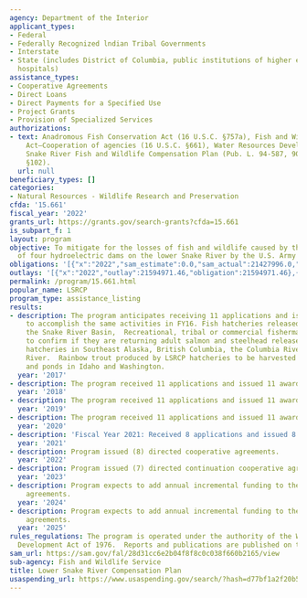 ```yaml
---
agency: Department of the Interior
applicant_types:
- Federal
- Federally Recognized lndian Tribal Governments
- Interstate
- State (includes District of Columbia, public institutions of higher education and
  hospitals)
assistance_types:
- Cooperative Agreements
- Direct Loans
- Direct Payments for a Specified Use
- Project Grants
- Provision of Specialized Services
authorizations:
- text: Anadromous Fish Conservation Act (16 U.S.C. §757a), Fish and Wildlife Coordination
    Act—Cooperation of agencies (16 U.S.C. §661), Water Resources Development Act-Lower
    Snake River Fish and Wildlife Compensation Plan (Pub. L. 94-587, 90 STAT. 2921,
    §102).
  url: null
beneficiary_types: []
categories:
- Natural Resources - Wildlife Research and Preservation
cfda: '15.661'
fiscal_year: '2022'
grants_url: https://grants.gov/search-grants?cfda=15.661
is_subpart_f: 1
layout: program
objective: To mitigate for the losses of fish and wildlife caused by the construction
  of four hydroelectric dams on the lower Snake River by the U.S. Army Corps of Engineers.
obligations: '[{"x":"2022","sam_estimate":0.0,"sam_actual":21427996.0,"usa_spending_actual":21566004.87},{"x":"2023","sam_estimate":0.0,"sam_actual":22204832.0,"usa_spending_actual":22977044.19},{"x":"2024","sam_estimate":24000000.0,"sam_actual":0.0,"usa_spending_actual":24968890.7}]'
outlays: '[{"x":"2022","outlay":21594971.46,"obligation":21594971.46},{"x":"2023","outlay":37253853.48,"obligation":48176719.62},{"x":"2024","outlay":0.0,"obligation":0.0}]'
permalink: /program/15.661.html
popular_name: LSRCP
program_type: assistance_listing
results:
- description: The program anticipates receiving 11 applications and issuing 11 awards
    to accomplish the same activities in FY16. Fish hatcheries released fish into
    the Snake River Basin,  Recreational, tribal or commercial fisherman harvest tracking
    to confirm if they are returning adult salmon and steelhead releases from LSRCP
    hatcheries in Southeast Alaska, British Columbia, the Columbia River and Snake
    River.  Rainbow trout produced by LSRCP hatcheries to be harvested in lakes, rivers
    and ponds in Idaho and Washington.
  year: '2017'
- description: The program received 11 applications and issued 11 awards.
  year: '2018'
- description: The program received 11 applications and issued 11 awards.
  year: '2019'
- description: The program received 11 applications and issued 11 awards.
  year: '2020'
- description: 'Fiscal Year 2021: Received 8 applications and issued 8 awards.'
  year: '2021'
- description: Program issued (8) directed cooperative agreements.
  year: '2022'
- description: Program issued (7) directed continuation cooperative agreements.
  year: '2023'
- description: Program expects to add annual incremental funding to the (7) FY23 cooperative
    agreements.
  year: '2024'
- description: Program expects to add annual incremental funding to the (7) FY23 cooperative
    agreements.
  year: '2025'
rules_regulations: The program is operated under the authority of the Water Resources
  Development Act of 1976.  Reports and publications are published on the web at http://www.fws.gov/lsnakecomplan.
sam_url: https://sam.gov/fal/28d31cc6e2b04f8f8c0c038f660b2165/view
sub-agency: Fish and Wildlife Service
title: Lower Snake River Compensation Plan
usaspending_url: https://www.usaspending.gov/search/?hash=d77bf1a2f20b5e19fc1f2a955fe8e1c3
---
```

